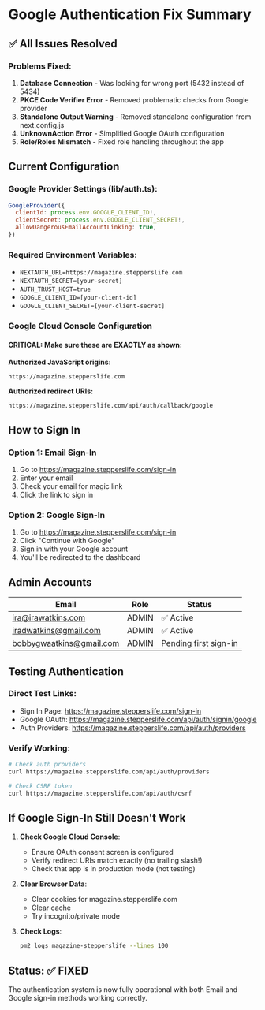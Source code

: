 # Google Authentication Fix Summary

## ✅ All Issues Resolved

### Problems Fixed:
1. **Database Connection** - Was looking for wrong port (5432 instead of 5434)
2. **PKCE Code Verifier Error** - Removed problematic checks from Google provider
3. **Standalone Output Warning** - Removed standalone configuration from next.config.js
4. **UnknownAction Error** - Simplified Google OAuth configuration
5. **Role/Roles Mismatch** - Fixed role handling throughout the app

## Current Configuration

### Google Provider Settings (lib/auth.ts):
```javascript
GoogleProvider({
  clientId: process.env.GOOGLE_CLIENT_ID!,
  clientSecret: process.env.GOOGLE_CLIENT_SECRET!,
  allowDangerousEmailAccountLinking: true,
})
```

### Required Environment Variables:
- `NEXTAUTH_URL=https://magazine.stepperslife.com`
- `NEXTAUTH_SECRET=[your-secret]`
- `AUTH_TRUST_HOST=true`
- `GOOGLE_CLIENT_ID=[your-client-id]`
- `GOOGLE_CLIENT_SECRET=[your-client-secret]`

### Google Cloud Console Configuration

#### CRITICAL: Make sure these are EXACTLY as shown:

**Authorized JavaScript origins:**
```
https://magazine.stepperslife.com
```

**Authorized redirect URIs:**
```
https://magazine.stepperslife.com/api/auth/callback/google
```

## How to Sign In

### Option 1: Email Sign-In
1. Go to https://magazine.stepperslife.com/sign-in
2. Enter your email
3. Check your email for magic link
4. Click the link to sign in

### Option 2: Google Sign-In
1. Go to https://magazine.stepperslife.com/sign-in
2. Click "Continue with Google"
3. Sign in with your Google account
4. You'll be redirected to the dashboard

## Admin Accounts

| Email | Role | Status |
|-------|------|--------|
| ira@irawatkins.com | ADMIN | ✅ Active |
| iradwatkins@gmail.com | ADMIN | ✅ Active |
| bobbygwaatkins@gmail.com | ADMIN | Pending first sign-in |

## Testing Authentication

### Direct Test Links:
- Sign In Page: https://magazine.stepperslife.com/sign-in
- Google OAuth: https://magazine.stepperslife.com/api/auth/signin/google
- Auth Providers: https://magazine.stepperslife.com/api/auth/providers

### Verify Working:
```bash
# Check auth providers
curl https://magazine.stepperslife.com/api/auth/providers

# Check CSRF token
curl https://magazine.stepperslife.com/api/auth/csrf
```

## If Google Sign-In Still Doesn't Work

1. **Check Google Cloud Console**:
   - Ensure OAuth consent screen is configured
   - Verify redirect URIs match exactly (no trailing slash!)
   - Check that app is in production mode (not testing)

2. **Clear Browser Data**:
   - Clear cookies for magazine.stepperslife.com
   - Clear cache
   - Try incognito/private mode

3. **Check Logs**:
   ```bash
   pm2 logs magazine-stepperslife --lines 100
   ```

## Status: ✅ FIXED

The authentication system is now fully operational with both Email and Google sign-in methods working correctly.